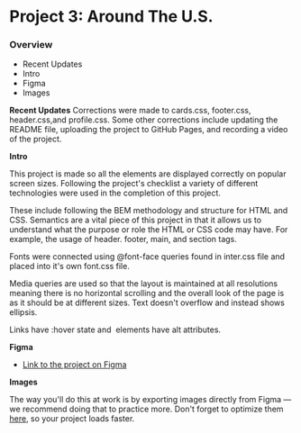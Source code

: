 # Project 3: Around The U.S.

### Overview

- Recent Updates
- Intro
- Figma
- Images

**Recent Updates**
Corrections were made to cards.css, footer.css, header.css,and profile.css. Some other corrections include updating the README file, uploading the project to GitHub Pages, and recording a video of the project.

**Intro**

This project is made so all the elements are displayed correctly on popular screen sizes. Following the project's checklist a variety of different technologies were used in the completion of this project.

These include following the BEM methodology and structure for HTML and CSS. Semantics are a vital piece of this project in that it allows us to understand what the purpose or role the HTML or CSS code may have. For example, the usage of header. footer, main, and section tags.

Fonts were connected using @font-face queries found in inter.css file and placed into it's own font.css file.

Media queries are used so that the layout is maintained at all resolutions meaning there is no horizontal scrolling and the overall look of the page is as it should be at different sizes. Text doesn't overflow and instead shows ellipsis.

Links have :hover state and <img> elements have alt attributes.

**Figma**

- [Link to the project on Figma](https://www.figma.com/file/ii4xxsJ0ghevUOcssTlHZv/Sprint-3%3A-Around-the-US?node-id=0%3A1)

**Images**

The way you'll do this at work is by exporting images directly from Figma — we recommend doing that to practice more. Don't forget to optimize them [here](https://tinypng.com/), so your project loads faster.
